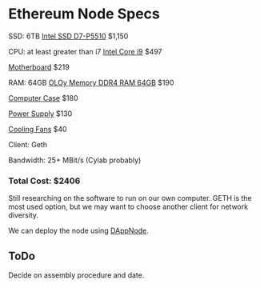 # Ethereum Node Specs

SSD: 6TB [Intel SSD D7-P5510](https://www.amazon.com/Intel-SSD-D7-P5510-Series-7-68TB/dp/B08R3YQN2V?tag=discord0a4-20) $1,150

CPU: at least greater than i7 [Intel Core i9]([https://www.bestbuy.com/site/intel-core-i9-10900k-10th-generation-10-core-20-thread-3-7-ghz-5-3-ghz-turbo-socket-lga1200-unlocked-desktop-processor/6411492.p?skuId=6411492](https://www.amazon.com/Intel-i9-12900KF-Desktop-Processor-Unlocked/dp/B09FWYK5M9/ref=sr_1_3?crid=1UJDYMERKL1YE&keywords=intel+i9&qid=1667496462&qu=eyJxc2MiOiI0LjM4IiwicXNhIjoiMy42MCIsInFzcCI6IjMuNDkifQ%3D%3D&s=electronics&sprefix=intel+i9%2Celectronics%2C77&sr=1-3&ufe=app_do%3Aamzn1.fos.75663753-bdc2-4684-b908-24b2eaf37afa)) $497

[Motherboard](https://www.amazon.com/ASUS-ROG-XII-Motherboard-Bluetooth/dp/B086QT2Y86/?tag=w050b-20&asc_campaign=&asc_source=&asc_refurl=https%3A%2F%2Fwww.wired.com%2Fstory%2Fhow-to-build-a-pc&ascsubtag=5ac3ce1aecb0130b0e7261e7) $219

RAM: 64GB [OLOy Memory DDR4 RAM 64GB](https://www.amazon.com/OLOy-2x32GB-288-Pin-Desktop-MD4U323016DJDA/dp/B0836NZHWR/ref=sr_1_1_sspa?crid=3ML42H16LE5OO&keywords=64gb%2Bram&qid=1665531656&qu=eyJxc2MiOiI1LjMwIiwicXNhIjoiNC43MiIsInFzcCI6IjQuMjIifQ%3D%3D&sprefix=64gb%2Bra%2Caps%2C191&sr=8-1-spons&th=1&tag=discord0a4-20) $190

[Computer Case](https://www.amazon.com/NZXT-H710i-Quick-Release-Integrated-Water-Cooling/dp/B07TD9Y6L7?tag=w050b-20&asc_campaign=&asc_source=&asc_refurl=https%3A%2F%2Fwww.wired.com%2Fstory%2Fhow-to-build-a-pc&ascsubtag=5ac3ce1aecb0130b0e7261e7) $180

[Power Supply](https://www.amazon.com/EVGA-Supernova-Modular-Warranty-220-GA-0750-X1/dp/B07WW1XF51/ref=sr_1_2?crid=2X4N6RPA3PIV9&keywords=EVGA+SuperNOVA&qid=1667496402&qu=eyJxc2MiOiI0LjkzIiwicXNhIjoiNC42MiIsInFzcCI6IjQuMzUifQ%3D%3D&s=electronics&sprefix=evga+supernova+%2Celectronics%2C76&sr=1-2&ufe=app_do%3Aamzn1.fos.fa474cd8-6dfc-4bad-a280-890f5a4e2f90) $130

[Cooling Fans](https://www.amazon.com/CORSAIR-AF120-Noise-Cooling-Triple/dp/B07KGYG8N7/ref=sr_1_3?crid=8RUEW5CQMTDS&keywords=pc+fans&qid=1667496595&qu=eyJxc2MiOiI2LjAxIiwicXNhIjoiNS40NiIsInFzcCI6IjQuOTgifQ%3D%3D&s=electronics&sprefix=pc+fans%2Celectronics%2C82&sr=1-3) $40

Client: Geth

Bandwidth: 25+ MBit/s (Cylab probably)

### Total Cost: $2406

Still researching on the software to run on our own computer. GETH is the most used option, but we may want to choose another client for network diversity.

We can deploy the node using [DAppNode](https://docs.dappnode.io/get-started/intro).

## ToDo
Decide on assembly procedure and date.
